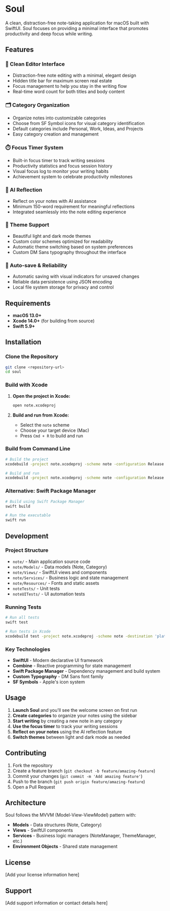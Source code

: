 # Soul

A clean, distraction-free note-taking application for macOS built with SwiftUI. Soul focuses on providing a minimal interface that promotes productivity and deep focus while writing.

## Features

### 📝 Clean Editor Interface
- Distraction-free note editing with a minimal, elegant design
- Hidden title bar for maximum screen real estate
- Focus management to help you stay in the writing flow
- Real-time word count for both titles and body content

### 🗂️ Category Organization
- Organize notes into customizable categories
- Choose from SF Symbol icons for visual category identification
- Default categories include Personal, Work, Ideas, and Projects
- Easy category creation and management

### ⏱️ Focus Timer System
- Built-in focus timer to track writing sessions
- Productivity statistics and focus session history
- Visual focus log to monitor your writing habits
- Achievement system to celebrate productivity milestones

### 🤖 AI Reflection
- Reflect on your notes with AI assistance
- Minimum 150-word requirement for meaningful reflections
- Integrated seamlessly into the note editing experience

### 🎨 Theme Support
- Beautiful light and dark mode themes
- Custom color schemes optimized for readability
- Automatic theme switching based on system preferences
- Custom DM Sans typography throughout the interface

### 💾 Auto-save & Reliability
- Automatic saving with visual indicators for unsaved changes
- Reliable data persistence using JSON encoding
- Local file system storage for privacy and control

## Requirements

- **macOS 13.0+**
- **Xcode 14.0+** (for building from source)
- **Swift 5.9+**

## Installation

### Clone the Repository

```bash
git clone <repository-url>
cd soul
```

### Build with Xcode

1. **Open the project in Xcode:**
   ```bash
   open note.xcodeproj
   ```

2. **Build and run from Xcode:**
   - Select the `note` scheme
   - Choose your target device (Mac)
   - Press `Cmd + R` to build and run

### Build from Command Line

```bash
# Build the project
xcodebuild -project note.xcodeproj -scheme note -configuration Release build

# Build and run
xcodebuild -project note.xcodeproj -scheme note -configuration Release -destination 'platform=macOS' run
```

### Alternative: Swift Package Manager

```bash
# Build using Swift Package Manager
swift build

# Run the executable
swift run
```

## Development

### Project Structure

- `note/` - Main application source code
- `note/Models/` - Data models (Note, Category)
- `note/Views/` - SwiftUI views and components
- `note/Services/` - Business logic and state management
- `note/Resources/` - Fonts and static assets
- `noteTests/` - Unit tests
- `noteUITests/` - UI automation tests

### Running Tests

```bash
# Run all tests
swift test

# Run tests in Xcode
xcodebuild test -project note.xcodeproj -scheme note -destination 'platform=macOS'
```

### Key Technologies

- **SwiftUI** - Modern declarative UI framework
- **Combine** - Reactive programming for state management
- **Swift Package Manager** - Dependency management and build system
- **Custom Typography** - DM Sans font family
- **SF Symbols** - Apple's icon system

## Usage

1. **Launch Soul** and you'll see the welcome screen on first run
2. **Create categories** to organize your notes using the sidebar
3. **Start writing** by creating a new note in any category
4. **Use the focus timer** to track your writing sessions
5. **Reflect on your notes** using the AI reflection feature
6. **Switch themes** between light and dark mode as needed

## Contributing

1. Fork the repository
2. Create a feature branch (`git checkout -b feature/amazing-feature`)
3. Commit your changes (`git commit -m 'Add amazing feature'`)
4. Push to the branch (`git push origin feature/amazing-feature`)
5. Open a Pull Request

## Architecture

Soul follows the MVVM (Model-View-ViewModel) pattern with:
- **Models** - Data structures (Note, Category)
- **Views** - SwiftUI components
- **Services** - Business logic managers (NoteManager, ThemeManager, etc.)
- **Environment Objects** - Shared state management

## License

[Add your license information here]

## Support

[Add support information or contact details here]